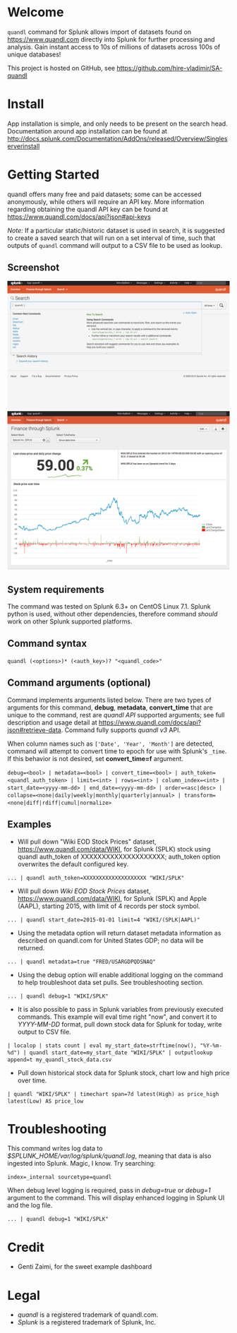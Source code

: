 # Welcome
`quandl` command for Splunk allows import of datasets found on https://www.quandl.com directly into Splunk for further processing and analysis. Gain instant access to 10s of millions of datasets across 100s of unique databases!

This project is hosted on GitHub, see https://github.com/hire-vladimir/SA-quandl

# Install
App installation is simple, and only needs to be present on the search head. Documentation around app installation can be found at http://docs.splunk.com/Documentation/AddOns/released/Overview/Singleserverinstall

# Getting Started
quandl offers many free and paid datasets; some can be accessed anonymously, while others will require an API key. More information regarding obtaining the quandl API key can be found at https://www.quandl.com/docs/api?json#api-keys

*Note:* If a particular static/historic dataset is used in search, it is suggested to create a saved search that will run on a set interval of time, such that outputs of `quandl` command will output to a CSV file to be used as lookup.

## Screenshot
![quandl command for splunk](https://raw.githubusercontent.com/hire-vladimir/SA-quandl/master/static/quandl.gif)
![quandl command for splunk example](https://raw.githubusercontent.com/hire-vladimir/SA-quandl/master/static/quandl_example.png)

## System requirements
The command was tested on Splunk 6.3+ on CentOS Linux 7.1. Splunk python is used, without other dependencies, therefore command *should* work on other Splunk supported platforms.

## Command syntax
`quandl (<options>)* (<auth_key>)? "<quandl_code>"`

## Command arguments (optional)
Command implements arguments listed below. There are two types of arguments for this command, **debug**, **metadata**, **convert_time** that are unique to the command, rest are *quandl API* supported arguments; see full description and usage detail at https://www.quandl.com/docs/api?json#retrieve-data. Command fully supports *quandl v3* API.

When column names such as `['Date', 'Year', 'Month']` are detected, command will attempt to convert time to epoch for use with Splunk's `_time`. If this behavior is not desired, set **convert_time=f** argument.

```debug=<bool> | metadata=<bool> | convert_time=<bool> | auth_token=<quandl_auth_token> | limit=<int> | rows=<int> | column_index=<int> | start_date=<yyyy-mm-dd> | end_date=<yyyy-mm-dd> | order=<asc|desc> | collapse=<none|daily|weekly|monthly|quarterly|annual> | transform=<none|diff|rdiff|cumul|normalize>```

## Examples
* Will pull down "Wiki EOD Stock Prices" dataset, https://www.quandl.com/data/WIKI, for Splunk (SPLK) stock using quandl auth_token of XXXXXXXXXXXXXXXXXXXX; auth_token option overwrites the default configured key.
```
... | quandl auth_token=XXXXXXXXXXXXXXXXXXXX "WIKI/SPLK"
```
* Will pull down *Wiki EOD Stock Prices* dataset, https://www.quandl.com/data/WIKI, for Splunk (SPLK) and Apple (AAPL), starting 2015, with limit of 4 records per stock symbol.
```
... | quandl start_date=2015-01-01 limit=4 "WIKI/(SPLK|AAPL)"
```
* Using the metadata option will return dataset metadata information as described on quandl.com for United States GDP; no data will be returned.
```
... | quandl metadata=true "FRED/USARGDPQDSNAQ"
```
* Using the debug option will enable additional logging on the command to help troubleshoot data set pulls. See troubleshooting section.
```
... | quandl debug=1 "WIKI/SPLK"
```
* It is also possible to pass in Splunk variables from previously executed commands. This example will eval time right "now", and convert it to *YYYY-MM-DD* format, pull down stock data for Splunk for today, write output to CSV file.
```
| localop | stats count | eval my_start_date=strftime(now(), "%Y-%m-%d") | quandl start_date=my_start_date "WIKI/SPLK" | outputlookup append=t my_quandl_stock_data.csv
```
* Pull down historical stock data for Splunk stock, chart low and high price over time.
```
| quandl "WIKI/SPLK" | timechart span=7d latest(High) as price_high latest(Low) AS price_low
```

# Troubleshooting
This command writes log data to *$SPLUNK_HOME/var/log/splunk/quandl.log*, meaning that data is also ingested into Splunk. Magic, I know. Try searching:
```
index=_internal sourcetype=quandl
```

When debug level logging is required, pass in *debug=true* or *debug=1* argument to the command. This will display enhanced logging in Splunk UI and the log file.
```
... | quandl debug=1 "WIKI/SPLK"
```

# Credit
* Genti Zaimi, for the sweet example dashboard

# Legal
* *quandl* is a registered trademark of quandl.com.
* *Splunk* is a registered trademark of Splunk, Inc.
